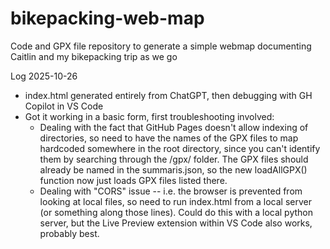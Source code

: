 # bikepacking-web-map
Code and GPX file repository to generate a simple webmap documenting Caitlin and my bikepacking trip as we go

Log
2025-10-26
- index.html generated entirely from ChatGPT, then debugging with GH Copilot in VS Code
- Got it working in a basic form, first troubleshooting involved:
    - Dealing with the fact that GitHub Pages doesn't allow indexing of directories, so need to have the names of
      the GPX files to map hardcoded somewhere in the root directory, since you can't identify them by searching
      through the /gpx/ folder. The GPX files should already be named in the summaris.json, so the new loadAllGPX()
      function now just loads GPX files listed there.
    - Dealing with "CORS" issue -- i.e. the browser is prevented from looking at local files, so need to run index.html
      from a local server (or something along those lines). Could do this with a local python server, but the Live Preview
      extension within VS Code also works, probably best.

